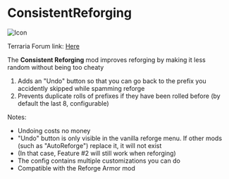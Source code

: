 # ConsistentReforging

![Icon](https://raw.githubusercontent.com/direwolf420/ConsistentReforging/master/icon.png)

Terraria Forum link: [Here](https://forums.terraria.org/index.php?threads/consistent-reforging.103087/)

The **Consistent Reforging** mod improves reforging by making it less random without being too cheaty

1. Adds an "Undo" button so that you can go back to the prefix you accidently skipped while spamming reforge
2. Prevents duplicate rolls of prefixes if they have been rolled before (by default the last 8, configurable)

Notes:
* Undoing costs no money
* "Undo" button is only visible in the vanilla reforge menu. If other mods (such as "AutoReforge") replace it, it will not exist
* (In that case, Feature #2 will still work when reforging)
* The config contains multiple customizations you can do
* Compatible with the Reforge Armor mod